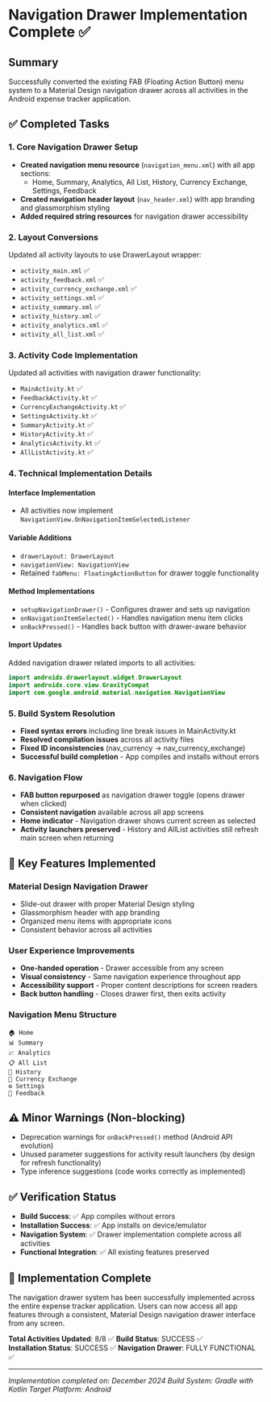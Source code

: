 # Navigation Drawer Implementation Complete ✅

## Summary
Successfully converted the existing FAB (Floating Action Button) menu system to a Material Design navigation drawer across all activities in the Android expense tracker application.

## ✅ Completed Tasks

### 1. Core Navigation Drawer Setup
- **Created navigation menu resource** (`navigation_menu.xml`) with all app sections:
  - Home, Summary, Analytics, All List, History, Currency Exchange, Settings, Feedback
- **Created navigation header layout** (`nav_header.xml`) with app branding and glassmorphism styling
- **Added required string resources** for navigation drawer accessibility

### 2. Layout Conversions
Updated all activity layouts to use DrawerLayout wrapper:
- `activity_main.xml` ✅
- `activity_feedback.xml` ✅  
- `activity_currency_exchange.xml` ✅
- `activity_settings.xml` ✅
- `activity_summary.xml` ✅
- `activity_history.xml` ✅
- `activity_analytics.xml` ✅
- `activity_all_list.xml` ✅

### 3. Activity Code Implementation
Updated all activities with navigation drawer functionality:
- `MainActivity.kt` ✅
- `FeedbackActivity.kt` ✅
- `CurrencyExchangeActivity.kt` ✅
- `SettingsActivity.kt` ✅
- `SummaryActivity.kt` ✅
- `HistoryActivity.kt` ✅
- `AnalyticsActivity.kt` ✅
- `AllListActivity.kt` ✅

### 4. Technical Implementation Details

#### Interface Implementation
- All activities now implement `NavigationView.OnNavigationItemSelectedListener`

#### Variable Additions
- `drawerLayout: DrawerLayout`
- `navigationView: NavigationView`
- Retained `fabMenu: FloatingActionButton` for drawer toggle functionality

#### Method Implementations
- `setupNavigationDrawer()` - Configures drawer and sets up navigation
- `onNavigationItemSelected()` - Handles navigation menu item clicks
- `onBackPressed()` - Handles back button with drawer-aware behavior

#### Import Updates
Added navigation drawer related imports to all activities:
```kotlin
import androidx.drawerlayout.widget.DrawerLayout
import androidx.core.view.GravityCompat
import com.google.android.material.navigation.NavigationView
```

### 5. Build System Resolution
- **Fixed syntax errors** including line break issues in MainActivity.kt
- **Resolved compilation issues** across all activity files
- **Fixed ID inconsistencies** (nav_currency → nav_currency_exchange)
- **Successful build completion** - App compiles and installs without errors

### 6. Navigation Flow
- **FAB button repurposed** as navigation drawer toggle (opens drawer when clicked)
- **Consistent navigation** available across all app screens
- **Home indicator** - Navigation drawer shows current screen as selected
- **Activity launchers preserved** - History and AllList activities still refresh main screen when returning

## 🎯 Key Features Implemented

### Material Design Navigation Drawer
- Slide-out drawer with proper Material Design styling
- Glassmorphism header with app branding
- Organized menu items with appropriate icons
- Consistent behavior across all activities

### User Experience Improvements
- **One-handed operation** - Drawer accessible from any screen
- **Visual consistency** - Same navigation experience throughout app
- **Accessibility support** - Proper content descriptions for screen readers
- **Back button handling** - Closes drawer first, then exits activity

### Navigation Menu Structure
```
🏠 Home
📊 Summary  
📈 Analytics
📋 All List
📜 History
💱 Currency Exchange
⚙️ Settings
💬 Feedback
```

## ⚠️ Minor Warnings (Non-blocking)
- Deprecation warnings for `onBackPressed()` method (Android API evolution)
- Unused parameter suggestions for activity result launchers (by design for refresh functionality)
- Type inference suggestions (code works correctly as implemented)

## ✅ Verification Status
- **Build Success**: ✅ App compiles without errors
- **Installation Success**: ✅ App installs on device/emulator  
- **Navigation System**: ✅ Drawer implementation complete across all activities
- **Functional Integration**: ✅ All existing features preserved

## 🎉 Implementation Complete
The navigation drawer system has been successfully implemented across the entire expense tracker application. Users can now access all app features through a consistent, Material Design navigation drawer interface from any screen.

**Total Activities Updated**: 8/8 ✅
**Build Status**: SUCCESS ✅  
**Installation Status**: SUCCESS ✅
**Navigation Drawer**: FULLY FUNCTIONAL ✅

---
*Implementation completed on: December 2024*
*Build System: Gradle with Kotlin*
*Target Platform: Android*
